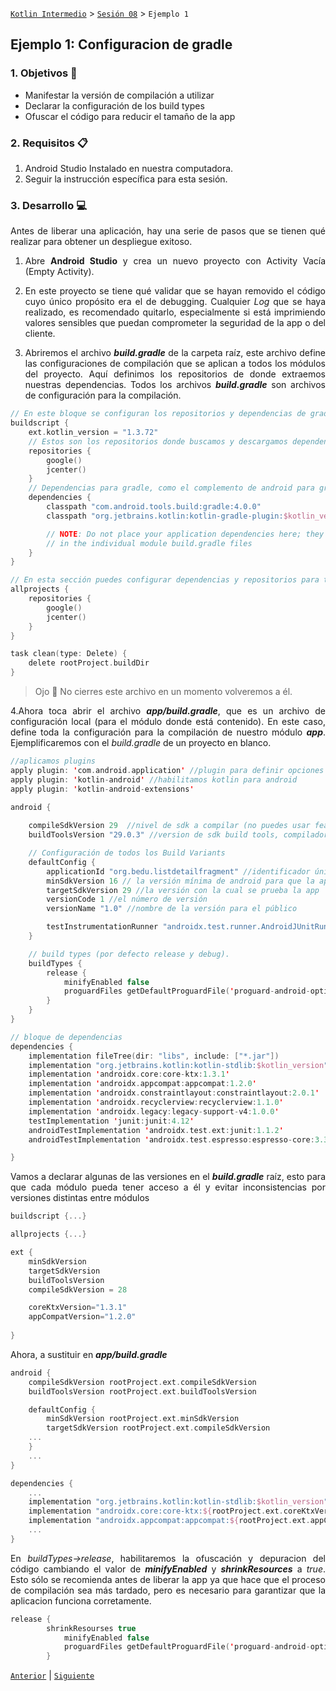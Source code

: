 [`Kotlin Intermedio`](../../Readme.md) > [`Sesión 08`](../Readme.md) > `Ejemplo 1`

## Ejemplo 1: Configuracion de gradle

<div style="text-align: justify;">

### 1. Objetivos :dart:

- Manifestar la versión de compilación a utilizar
- Declarar la configuración de los build types
- Ofuscar el código para reducir el tamaño de la app

### 2. Requisitos :clipboard:

1. Android Studio Instalado en nuestra computadora.
2. Seguir la instrucción específica para esta sesión.

### 3. Desarrollo :computer:

Antes de liberar una aplicación, hay una serie de pasos que se tienen qué realizar para obtener un despliegue exitoso.

1. Abre __Android Studio__ y crea un nuevo proyecto con Activity Vacía (Empty Activity).

2. En este proyecto se tiene qué validar que se hayan removido el código cuyo único propósito era el de debugging. Cualquier _Log_ que se haya realizado, es recomendado quitarlo, especialmente si está imprimiendo valores sensibles que puedan comprometer la seguridad de la app o del cliente.

3. Abriremos el archivo ___build.gradle___ de la carpeta raíz, este archivo define las configuraciones de compilación que se aplican a todos los módulos del proyecto. Aquí definimos los repositorios de donde extraemos nuestras dependencias. Todos los archivos ___build.gradle___ son archivos de configuración para la compilación.

```kotlin
// En este bloque se configuran los repositorios y dependencias de gradle
buildscript {
    ext.kotlin_version = "1.3.72"
    // Estos son los repositorios donde buscamos y descargamos dependencias
    repositories {
        google()
        jcenter()
    }
    // Dependencias para gradle, como el complemento de android para gradle con el cual se obtienen las instrucciones para construir los módulos de la app
    dependencies {
        classpath "com.android.tools.build:gradle:4.0.0"
        classpath "org.jetbrains.kotlin:kotlin-gradle-plugin:$kotlin_version"

        // NOTE: Do not place your application dependencies here; they belong
        // in the individual module build.gradle files
    }
}

// En esta sección puedes configurar dependencias y repositorios para todos los módulos en tu aplicación, incluídos módulos externos
allprojects {
    repositories {
        google()
        jcenter()
    }
}

task clean(type: Delete) {
    delete rootProject.buildDir
}
```

> Ojo 👀
No cierres este archivo en un momento volveremos a él.


4.Ahora toca abrir el archivo ___app/build.gradle___, que es un archivo de configuración local (para el módulo donde está contenido). En este caso, define toda la configuración para la compilación de nuestro módulo ___app___. Ejemplificaremos con el _build.gradle_ de un proyecto en blanco.

```kotlin
//aplicamos plugins
apply plugin: 'com.android.application' //plugin para definir opciones específicas de android
apply plugin: 'kotlin-android' //habilitamos kotlin para android
apply plugin: 'kotlin-android-extensions'

android {
	
    compileSdkVersion 29  //nivel de sdk a compilar (no puedes usar features de apis superiores)
    buildToolsVersion "29.0.3" //version de sdk build tools, compilador y command-line

	// Configuración de todos los Build Variants
    defaultConfig {
        applicationId "org.bedu.listdetailfragment" //identificador único de nuestra app para su publicación
        minSdkVersion 16 // la versión mínima de android para que la app funcione
        targetSdkVersion 29 //la versión con la cual se prueba la app
        versionCode 1 //el número de versión
        versionName "1.0" //nombre de la versión para el público

        testInstrumentationRunner "androidx.test.runner.AndroidJUnitRunner"
    }

    // build types (por defecto release y debug). 
    buildTypes {
        release {
            minifyEnabled false
            proguardFiles getDefaultProguardFile('proguard-android-optimize.txt'), 'proguard-rules.pro'
        }
    }
}

// bloque de dependencias
dependencies {
    implementation fileTree(dir: "libs", include: ["*.jar"])
    implementation "org.jetbrains.kotlin:kotlin-stdlib:$kotlin_version"
    implementation 'androidx.core:core-ktx:1.3.1'
    implementation 'androidx.appcompat:appcompat:1.2.0'
    implementation 'androidx.constraintlayout:constraintlayout:2.0.1'
    implementation 'androidx.recyclerview:recyclerview:1.1.0'
    implementation 'androidx.legacy:legacy-support-v4:1.0.0'
    testImplementation 'junit:junit:4.12'
    androidTestImplementation 'androidx.test.ext:junit:1.1.2'
    androidTestImplementation 'androidx.test.espresso:espresso-core:3.3.0'

}
```

Vamos a declarar algunas de las versiones en el ___build.gradle___ raíz, esto para que cada módulo pueda tener acceso a él y evitar inconsistencias por versiones distintas entre módulos

```kotlin
buildscript {...}

allprojects {...}

ext {
    minSdkVersion
    targetSdkVersion
    buildToolsVersion
    compileSdkVersion = 28

    coreKtxVersion="1.3.1"
    appCompatVersion="1.2.0"
    
}
```

Ahora, a sustituir en ___app/build.gradle___

```kotlin
android {
    compileSdkVersion rootProject.ext.compileSdkVersion
    buildToolsVersion rootProject.ext.buildToolsVersion

    defaultConfig {
        minSdkVersion rootProject.ext.minSdkVersion
        targetSdkVersion rootProject.ext.compileSdkVersion
 	...
    }
    ...
}

dependencies {
    ...
    implementation "org.jetbrains.kotlin:kotlin-stdlib:$kotlin_version"
    implementation "androidx.core:core-ktx:${rootProject.ext.coreKtxVersion}"
    implementation "androidx.appcompat:appcompat:${rootProject.ext.appCompatVersion}"
    ...
}
```

En _buildTypes->release_, habilitaremos la ofuscación y depuracion del código cambiando el valor de ___minifyEnabled___ y ___shrinkResources___ a _true_. Esto sólo se recomienda antes de liberar la app ya que hace que el proceso de compilación sea más tardado, pero es necesario para garantizar que la aplicacion funciona corretamente.

```kotlin
release {
	    shrinkResourses true
            minifyEnabled false
            proguardFiles getDefaultProguardFile('proguard-android-optimize.txt'), 'proguard-rules.pro'
        }
```




[`Anterior`](../Readme.md) | [`Siguiente`](../Ejemplo-02/Readme.md)




</div>

